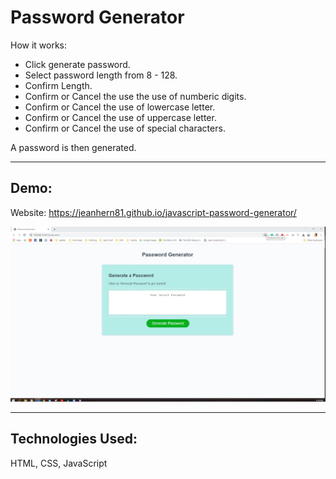 # Password Generator

How it works:

- Click generate password.
- Select password length from 8 - 128.
- Confirm Length.
- Confirm or Cancel the use the use of numberic digits.
- Confirm or Cancel the use of lowercase letter.
- Confirm or Cancel the use of uppercase letter.
- Confirm or Cancel the use of special characters.

A password is then generated.

---

## Demo:


Website: https://jeanhern81.github.io/javascript-password-generator/


![Screenshot](./assets/images/screenshot.JPG)


---

## Technologies Used:
HTML, CSS, JavaScript


